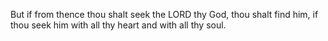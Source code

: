 But if from thence thou shalt seek the LORD thy God, thou shalt find him, if thou seek him with all thy heart and with all thy soul.
